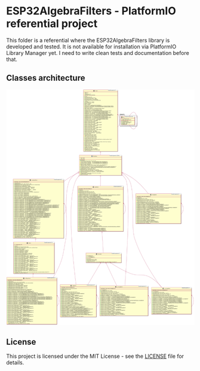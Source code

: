 # ESP32AlgebraFilters - PlatformIO referential project
This folder is a referential where the ESP32AlgebraFilters library is developed and tested.
It is not available for installation via PlatformIO Library Manager yet. I need to write clean tests and documentation before that.

## Classes architecture
![Classes diagram](lib/linearAlgebra/docs/classDiagram.svg)

## License
This project is licensed under the MIT License - see the [LICENSE](lib\linearAlgebra\LICENSE) file for details.